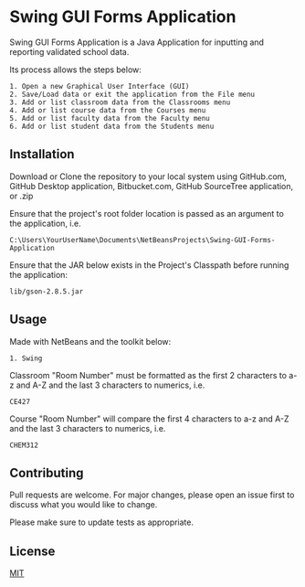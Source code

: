 # Swing GUI Forms Application

Swing GUI Forms Application is a Java Application for inputting and reporting validated school data.

Its process allows the steps below:
```
1. Open a new Graphical User Interface (GUI)
2. Save/Load data or exit the application from the File menu
3. Add or list classroom data from the Classrooms menu
4. Add or list course data from the Courses menu
5. Add or list faculty data from the Faculty menu
6. Add or list student data from the Students menu
```

## Installation

Download or Clone the repository to your local system using GitHub.com, GitHub Desktop application, Bitbucket.com, GitHub SourceTree application, or .zip

Ensure that the project's root folder location is passed as an argument to the application, i.e.
```
C:\Users\YourUserName\Documents\NetBeansProjects\Swing-GUI-Forms-Application
```

Ensure that the JAR below exists in the Project's Classpath before running the application:
```
lib/gson-2.8.5.jar
```

## Usage

Made with NetBeans and the toolkit below:
```
1. Swing
```

Classroom "Room Number" must be formatted as the first 2 characters to a-z and A-Z and the last 3 characters to numerics, i.e.
```
CE427
```

Course "Room Number" will compare the first 4 characters to a-z and A-Z and the last 3 characters to numerics, i.e.
```
CHEM312
```

## Contributing
Pull requests are welcome. For major changes, please open an issue first to discuss what you would like to change.

Please make sure to update tests as appropriate.

## License
[MIT](https://choosealicense.com/licenses/mit/)
